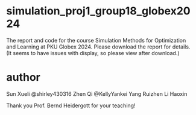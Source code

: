 # simulation_proj1_group18_globex2024
The report and code for the course Simulation Methods for Optimization and Learning at PKU Globex 2024. Please download the report for details. (It seems to have issues with display, so please view after download.)

# author
Sun Xueli @shirley430316
Zhen Qi @KellyYankei
Yang Ruizhen
Li Haoxin

Thank you Prof. Bernd Heidergott for your teaching!
